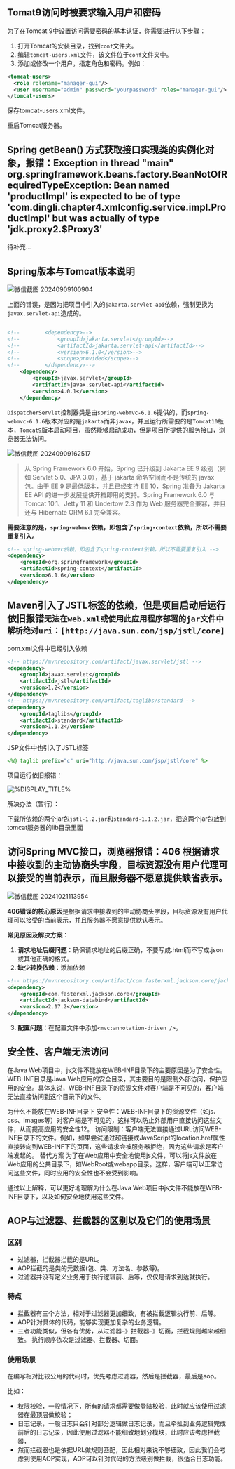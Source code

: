 

## Tomat9访问时被要求输入用户和密码

为了在Tomcat 9中设置访问需要密码的基本认证，你需要进行以下步骤：

1.  打开Tomcat的安装目录，找到`conf`文件夹。
2.  编辑`tomcat-users.xml`文件，该文件位于`conf`文件夹中。
3.  添加或修改一个用户，指定角色和密码。例如：

```xml
<tomcat-users>
  <role rolename="manager-gui"/>
  <user username="admin" password="yourpassword" roles="manager-gui"/>
</tomcat-users>
```

保存tomcat-users.xml文件。

重启Tomcat服务器。



## Spring getBean() 方式获取接口实现类的实例化对象，报错：Exception in thread "main" org.springframework.beans.factory.BeanNotOfRequiredTypeException: Bean named 'productImpl' is expected to be of type 'com.dingli.chapter4.xmlconfig.service.impl.ProductImpl' but was actually of type 'jdk.proxy2.$Proxy3'

待补充...



## Spring版本与Tomcat版本说明

![微信截图 20240909100904](https://img.picgo.net/2024/09/09/_20240909100904d33d770d1bffe101.jpeg)

上面的错误，是因为把项目中引入的`jakarta.servlet-api`依赖，强制更换为`javax.servlet-api`造成的。

```xml

<!--        <dependency>-->
<!--            <groupId>jakarta.servlet</groupId>-->
<!--            <artifactId>jakarta.servlet-api</artifactId>-->
<!--            <version>6.1.0</version>-->
<!--            <scope>provided</scope>-->
<!--        </dependency>-->
    <dependency>
        <groupId>javax.servlet</groupId>
        <artifactId>javax.servlet-api</artifactId>
        <version>4.0.1</version>
    </dependency>

```

`DispatcherServlet`控制器类是由`spring-webmvc-6.1.6`提供的，而`spring-webmvc-6.1.6`版本对应的是`jakarta`而非`javax`，并且运行所需要的是`Tomcat10`版本，`Tomcat9`版本启动项目，虽然能够启动成功，但是项目所提供的服务接口，浏览器无法访问。

![微信截图 20240909162517](https://img.picgo.net/2024/09/09/_20240909162517a0e9272df12e73ba.jpeg)

> 从 Spring Framework 6.0 开始，Spring 已升级到 Jakarta EE 9 级别（例如 Servlet 5.0、JPA 3.0），基于 jakarta 命名空间而不是传统的 javax 包。由于 EE 9 是最低版本，并且已经支持 EE 10，Spring 准备为 Jakarta EE API 的进一步发展提供开箱即用的支持。Spring Framework 6.0 与 Tomcat 10.1、Jetty 11 和 Undertow 2.3 作为 Web 服务器完全兼容，并且还与 Hibernate ORM 6.1 完全兼容。

**需要注意的是，`spring-webmvc`依赖，即包含了`spring-context`依赖，所以不需要重复引入。**

```xml
<!-- spring-webmvc依赖，即包含了spring-context依赖，所以不需要重复引入 -->
<dependency>
    <groupId>org.springframework</groupId>
    <artifactId>spring-context</artifactId>
    <version>6.1.6</version>
</dependency>
```



## Maven引入了JSTL标签的依赖，但是项目启动后运行依旧报错`无法在web.xml或使用此应用程序部署的jar文件中解析绝对uri：[http://java.sun.com/jsp/jstl/core]`

pom.xml文件中已经引入依赖

```xml
<!-- https://mvnrepository.com/artifact/javax.servlet/jstl -->
<dependency>
    <groupId>javax.servlet</groupId>
    <artifactId>jstl</artifactId>
    <version>1.2</version>
</dependency>
<!-- https://mvnrepository.com/artifact/taglibs/standard -->
<dependency>
    <groupId>taglibs</groupId>
    <artifactId>standard</artifactId>
    <version>1.1.2</version>
</dependency>
```

JSP文件中也引入了JSTL标签

```jsp
<%@ taglib prefix="c" uri="http://java.sun.com/jsp/jstl/core" %>
```

项目运行依旧报错：

![%DISPLAY_TITLE%](https://img.picgo.net/2024/09/19/_20240919091411264cb83270323cba.jpeg)

解决办法（暂行）：

下载所依赖的两个jar包`jstl-1.2.jar`和`standard-1.1.2.jar`，把这两个jar包放到tomcat服务器的lib目录里面



## 访问Spring MVC接口，浏览器报错：406 根据请求中接收到的主动协商头字段，目标资源没有用户代理可以接受的当前表示，而且服务器不愿意提供缺省表示。

![微信截图 20241021113954](https://img.picgo.net/2024/10/21/_2024102111395494e13c4a25e76e55.jpeg)



**406错误的核心原因**‌是根据请求中接收到的主动协商头字段，目标资源没有用户代理可以接受的当前表示，并且服务器不愿意提供默认表示‌。

**常见原因及解决方案**‌：

1. **请求地址后缀问题**‌：确保请求地址的后缀正确，不要写成.html而不写成.json或其他正确的格式‌。
2. **缺少转换依赖**‌：添加依赖
```xml
<!-- https://mvnrepository.com/artifact/com.fasterxml.jackson.core/jackson-databind -->
<dependency>
    <groupId>com.fasterxml.jackson.core</groupId>
    <artifactId>jackson-databind</artifactId>
    <version>2.17.2</version>
</dependency>
```
3. **配置问题**‌：在配置文件中添加`<mvc:annotation-driven />`。

## 安全性、客户端无法访问

在Java Web项目中，js文件不能放在WEB-INF目录下的主要原因是为了安全性。WEB-INF目录是Java Web应用的安全目录，其主要目的是限制外部访问，保护应用的安全。具体来说，WEB-INF目录下的资源文件对客户端是不可见的，客户端无法直接访问到这个目录下的文件‌。

为什么不能放在WEB-INF目录下
‌安全性‌：WEB-INF目录下的资源文件（如js、css、images等）对客户端是不可见的，这样可以防止外部用户直接访问这些文件，从而提高应用的安全性‌12。
‌访问限制‌：客户端无法直接通过URL访问WEB-INF目录下的文件。例如，如果尝试通过超链接或JavaScript的location.href属性直接转向到WEB-INF下的页面，这些请求会被服务器拒绝，因为这些请求是客户端发起的‌。
替代方案
为了在Web应用中安全地使用js文件，可以将js文件放在Web应用的公共目录下，如WebRoot或webapp目录。这样，客户端可以正常访问这些文件，同时应用的安全性也不会受到影响‌。

通过以上解释，可以更好地理解为什么在Java Web项目中js文件不能放在WEB-INF目录下，以及如何安全地使用这些文件。


## AOP与过滤器、拦截器的区别以及它们的使用场景

### 区别

- 过滤器，拦截器拦截的是URL。
- AOP拦截的是类的元数据(包、类、方法名、参数等)。
- 过滤器并没有定义业务用于执行逻辑前、后等，仅仅是请求到达就执行。

### 特点

- 拦截器有三个方法，相对于过滤器更加细致，有被拦截逻辑执行前、后等。 
- AOP针对具体的代码，能够实现更加复杂的业务逻辑。
- 三者功能类似，但各有优势，从过滤器–》拦截器–》切面，拦截规则越来越细致。 执行顺序依次是过滤器、拦截器、切面。

### 使用场景

在编写相对比较公用的代码时，优先考虑过滤器，然后是拦截器，最后是aop。

比如：
- 权限校验，一般情况下，所有的请求都需要做登陆校验，此时就应该使用过滤器在最顶层做校验；
- 日志记录，一般日志只会针对部分逻辑做日志记录，而且牵扯到业务逻辑完成前后的日志记录，因此使用过滤器不能细致地划分模块，此时应该考虑拦截器，
- 然而拦截器也是依据URL做规则匹配，因此相对来说不够细致，因此我们会考虑到使用AOP实现，AOP可以针对代码的方法级别做拦截，很适合日志功能。